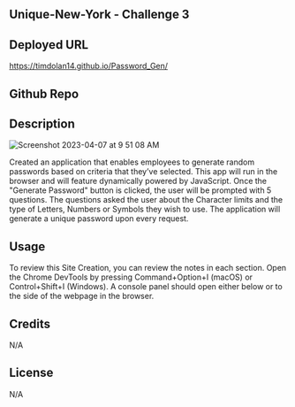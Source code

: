 ## Unique-New-York - Challenge 3

## Deployed URL

https://timdolan14.github.io/Password_Gen/

## Github Repo

## Description

![Screenshot 2023-04-07 at 9 51 08 AM](https://user-images.githubusercontent.com/128433023/230620857-797f5ce6-f425-46ae-9250-36fa7bd36312.png)

Created an application that enables employees to generate random passwords based on criteria that they’ve selected. This app will run in the browser and will feature dynamically powered by JavaScript. Once the "Generate Password" button is clicked, the user will be prompted with 5 questions. The questions asked the user about the Character limits and the type of Letters, Numbers or Symbols they wish to use. The application will generate a unique password upon every request.

## Usage 

To review this Site Creation, you can review the notes in each section. Open the Chrome DevTools by pressing Command+Option+I (macOS) or Control+Shift+I (Windows). A console panel should open either below or to the side of the webpage in the browser.


## Credits

N/A

## License

N/A

